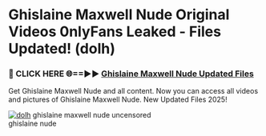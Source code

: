 # Ghislaine Maxwell Nude Original Videos 0nlyFans Leaked - Files Updated! (dolh)

<h3>🔴 CLICK HERE 🌐==►► <a href="https://tinyurl.com/4mcuefdz" rel="nofollow">Ghislaine Maxwell Nude Updated Files</a></h3>

Get Ghislaine Maxwell Nude and all content. Now you can access all videos and pictures of Ghislaine Maxwell Nude. New Updated Files 2025!

[![dolh](https://i.imgur.com/StAQSOY.gif)](https://tinyurl.com/4mcuefdz)
ghislaine maxwell nude uncensored<br>
ghislaine nude